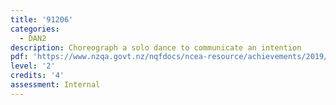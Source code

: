 ```yaml
---
title: '91206'
categories:
  - DAN2
description: Choreograph a solo dance to communicate an intention
pdf: 'https://www.nzqa.govt.nz/nqfdocs/ncea-resource/achievements/2019/as91206.pdf'
level: '2'
credits: '4'
assessment: Internal
---
```


